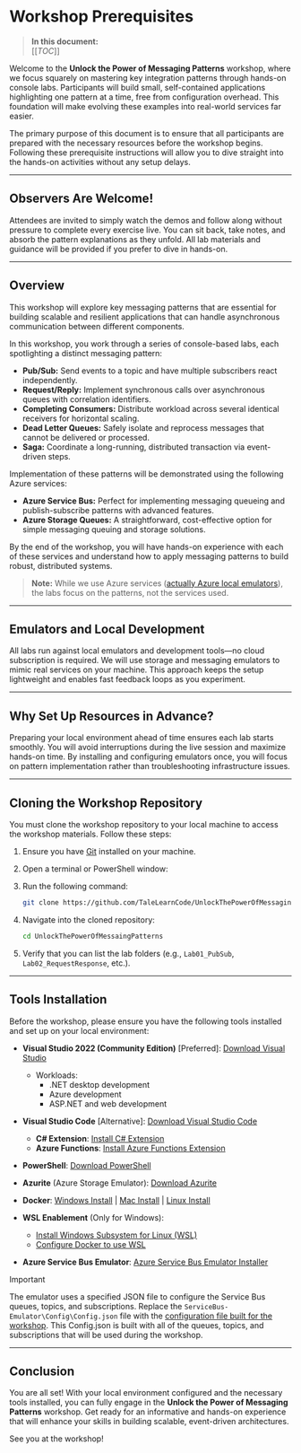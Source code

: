 # Workshop Prerequisites

> **In this document:**  
> [[_TOC_]]

Welcome to the **Unlock the Power of Messaging Patterns** workshop, where we focus squarely on mastering key integration patterns through hands-on console labs. Participants will build small, self-contained applications highlighting one pattern at a time, free from configuration overhead. This foundation will make evolving these examples into real-world services far easier.

The primary purpose of this document is to ensure that all participants are prepared with the necessary resources before the workshop begins. Following these prerequisite instructions will allow you to dive straight into the hands-on activities without any setup delays.

---

## Observers Are Welcome!

Attendees are invited to simply watch the demos and follow along without pressure to complete every exercise live. You can sit back, take notes, and absorb the pattern explanations as they unfold. All lab materials and guidance will be provided if you prefer to dive in hands-on.

---

## Overview

This workshop will explore key messaging patterns that are essential for building scalable and resilient applications that can handle asynchronous communication between different components.

In this workshop, you work through a series of console-based labs, each spotlighting a distinct messaging pattern:

- **Pub/Sub:** Send events to a topic and have multiple subscribers react independently.
- **Request/Reply:** Implement synchronous calls over asynchronous queues with correlation identifiers.
- **Completing Consumers:** Distribute workload across several identical receivers for horizontal scaling.
- **Dead Letter Queues:** Safely isolate and reprocess messages that cannot be delivered or processed.
- **Saga:** Coordinate a long-running, distributed transaction via event-driven steps.

Implementation of these patterns will be demonstrated using the following Azure services:

- **Azure Service Bus:** Perfect for implementing messaging queueing and publish-subscribe patterns with advanced features.
- **Azure Storage Queues:** A straightforward, cost-effective option for simple messaging queuing and storage solutions.

By the end of the workshop, you will have hands-on experience with each of these services and understand how to apply messaging patterns to build robust, distributed systems.

> **Note:** While we use Azure services ([actually Azure local emulators](#emulators-and-local-development)), the labs focus on the patterns, not the services used.

---

## Emulators and Local Development

All labs run against local emulators and development tools—no cloud subscription is required. We will use storage and messaging emulators to mimic real services on your machine. This approach keeps the setup lightweight and enables fast feedback loops as you experiment.

---

## Why Set Up Resources in Advance?

Preparing your local environment ahead of time ensures each lab starts smoothly. You will avoid interruptions during the live session and maximize hands-on time. By installing and configuring emulators once, you will focus on pattern implementation rather than troubleshooting infrastructure issues.

---

## Cloning the Workshop Repository

You must clone the workshop repository to your local machine to access the workshop materials. Follow these steps:

1. Ensure you have [Git](https://git-scm.com/) installed on your machine.

2. Open a terminal or PowerShell window:

3. Run the following command:

   ```bash
   git clone https://github.com/TaleLearnCode/UnlockThePowerOfMessagingPatterns-BeerCityCode2025
   ```

4. Navigate into the cloned repository:

   ```bash
   cd UnlockThePowerOfMessaingPatterns
   ```

5. Verify that you can list the lab folders (e.g., `Lab01_PubSub`, `Lab02_RequestResponse`, etc.).

---

## Tools Installation

Before the workshop, please ensure you have the following tools installed and set up on your local environment:

- **Visual Studio 2022 (Community Edition)** [Preferred]: [Download Visual Studio](https://visualstudio.microsoft.com/vs/community/)
  - Workloads: 
    - .NET desktop development
    - Azure development
    - ASP.NET and web development

- **Visual Studio Code** [Alternative]: [Download Visual Studio Code](https://code.visualstudio.com/)
  - **C# Extension**: [Install C# Extension](https://marketplace.visualstudio.com/items?itemName=ms-dotnettools.csharp)
  - **Azure Functions**: [Install Azure Functions Extension](https://marketplace.visualstudio.com/items?itemName=ms-azuretools.vscode-azurefunctions)

- **PowerShell**: [Download PowerShell](https://docs.microsoft.com/en-us/powershell/scripting/install/installing-powershell)

- **Azurite** (Azure Storage Emulator): [Download Azurite](https://docs.microsoft.com/en-us/azure/storage/common/storage-use-azurite)

- **Docker**: [Windows Install](https://docs.docker.com/desktop/setup/install/windows-install/) | [Mac Install](https://docs.docker.com/desktop/setup/install/mac-install/) | [Linux Install](https://docs.docker.com/desktop/setup/install/linux/)

- **WSL Enablement** (Only for Windows):

  - [Install Windows Subsystem for Linux (WSL)](https://learn.microsoft.com/en-us/windows/wsl/install)
  - [Configure Docker to use WSL](https://docs.docker.com/desktop/features/wsl/#:~:text=Turn%20on%20Docker%20Desktop%20WSL%202%201%20Download,engine%20..%20...%206%20Select%20Apply%20%26%20Restart.)

- **Azure Service Bus Emulator**: [Azure Service Bus Emulator Installer](https://github.com/Azure/azure-service-bus-emulator-installer)

> [!IMPORTANT] 
> The emulator uses a specified JSON file to configure the Service Bus queues, topics, and subscriptions. Replace the `ServiceBus-Emulator\Config\Config.json` file with the [configuration file built for the workshop](config.json). This Config.json is built with all of the queues, topics, and subscriptions that will be used during the workshop.

---

## Conclusion

You are all set! With your local environment configured and the necessary tools installed, you can fully engage in the **Unlock the Power of Messaging Patterns** workshop. Get ready for an informative and hands-on experience that will enhance your skills in building scalable, event-driven architectures.

See you at the workshop!
